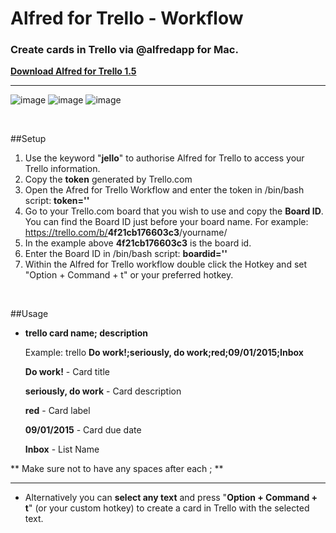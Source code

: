 

# Alfred for Trello - Workflow
### Create cards in Trello via @alfredapp for Mac.


[**Download Alfred for Trello 1.5**](https://github.com/MikoMagni/Alfred-for-Trello/releases/tag/v1.5)

---

![image](https://dl.dropbox.com/u/695443/alfredfortrello/alfred.png)
![image](https://dl.dropbox.com/u/695443/alfredfortrello/notification.png)
![image](https://dl.dropbox.com/u/695443/alfredfortrello/trello.png)

<br>

##Setup

1. Use the keyword "<b>jello</b>" to authorise Alfred for Trello to access your Trello information.
2. Copy the **token** generated by Trello.com
3. Open the Afred for Trello Workflow and enter the token in /bin/bash script: **token=''**
4. Go to your Trello.com board that you wish to use and copy the **Board ID**. You can find the Board ID just before your board name. For example: https://trello.com/b/<b>4f21cb176603c3</b>/yourname/       
5. In the example above <b>4f21cb176603c3</b> is the board id.
6. Enter the Board ID in /bin/bash script: **boardid=''**
7. Within the Alfred for Trello workflow double click the Hotkey and set "Option + Command + t" or your preferred hotkey.



<br>

##Usage

* **trello card name; description**
        
	Example: trello **Do work!;seriously, do work;red;09/01/2015;Inbox**

	**Do work!** - Card title 

	**seriously, do work** - Card description
	
	**red** - Card label
	
	**09/01/2015** - Card due date
	
	**Inbox** - List Name

** Make sure not to have any spaces after each ; ** 

---

*  Alternatively you can **select any text** and press "<b>Option + Command + t</b>" (or your custom hotkey) to create a card in Trello with the selected text.
